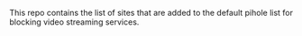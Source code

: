 This repo contains the list of sites that are added to the default pihole list for blocking video streaming services.
